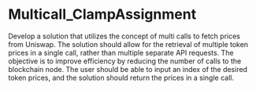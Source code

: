 # Multicall_ClampAssignment

Develop a solution that utilizes the concept of multi calls to fetch prices from Uniswap. The solution should allow for the retrieval of multiple token prices in a single call, rather than multiple separate API requests. The objective is to improve efficiency by reducing the number of calls to the blockchain node. The user should be able to input an index of the desired token prices, and the solution should return the prices in a single call.
